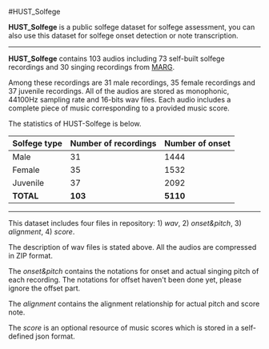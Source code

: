 #HUST_Solfege

**HUST_Solfege** is a public solfege dataset for solfege assessment, you can also use this dataset for solfege onset detection or note transcription.

------------------------------------------------------------------------------
**HUST_Solfege** contains 103 audios  including 73 self-built solfege recordings and 30 singing recordings from [MARG](http://marg.snu.ac.kr/automatic-music-transcription/?doing_wp_cron=1554862378.4888939857482910156250).

Among these recordings are 31 male recordings, 35 female recordings and 37 juvenile  recordings. All of the audios are stored as monophonic, 44100Hz sampling rate and 16-bits wav files. Each audio includes  a complete piece of music corresponding to a provided music score.

The statistics of HUST-Solfege is below.

Solfege type|Number of recordings|Number of onset
---|---|---
Male|31|1444
Female|35|1532
Juvenile|37|2092
**TOTAL**|**103**|**5110**


---------------------------------------------------------------------------
This dataset includes four files in repository: 1) *wav*, 2) *onset&pitch*, 3) *alignment*, 4) *score*.

The description of wav files is stated above. All the audios are  compressed in ZIP format.

The *onset&pitch* contains the notations for onset and actual singing pitch of each recording. The notations for offset haven't been done yet, please ignore the offset part.

The *alignment* contains the alignment relationship for actual pitch and score note. 

The *score* is an optional resource of music scores which is stored in a self-defined json format.
